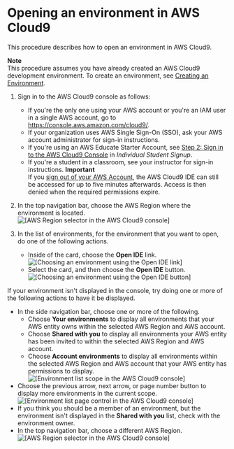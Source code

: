 # Opening an environment in AWS Cloud9<a name="open-environment"></a>

This procedure describes how to open an environment in AWS Cloud9\.

**Note**  
This procedure assumes you have already created an AWS Cloud9 development environment\. To create an environment, see [Creating an Environment](create-environment.md)\.

1. Sign in to the AWS Cloud9 console as follows:
   + If you're the only one using your AWS account or you're an IAM user in a single AWS account, go to [https://console\.aws\.amazon\.com/cloud9/](https://console.aws.amazon.com/cloud9/)\.
   + If your organization uses AWS Single Sign\-On \(SSO\), ask your AWS account administrator for sign\-in instructions\.
   + If you're using an AWS Educate Starter Account, see [Step 2: Sign in to the AWS Cloud9 Console](setup-student.md#setup-student-sign-in-ide) in *Individual Student Signup*\.
   + If you're a student in a classroom, see your instructor for sign\-in instructions\.
**Important**  
If you [sign out of your AWS Account](https://aws.amazon.com/premiumsupport/knowledge-center/sign-out-account/), the AWS Cloud9 IDE can still be accessed for up to five minutes afterwards\. Access is then denied when the required permissions expire\.

1. In the top navigation bar, choose the AWS Region where the environment is located\.  
![\[AWS Region selector in the AWS Cloud9 console\]](http://docs.aws.amazon.com/cloud9/latest/user-guide/images/console-region.png)

1. In the list of environments, for the environment that you want to open, do one of the following actions\.
   + Inside of the card, choose the **Open IDE** link\.  
![\[Choosing an environment using the Open IDE link\]](http://docs.aws.amazon.com/cloud9/latest/user-guide/images/open-environment-context.png)
   + Select the card, and then choose the **Open IDE** button\.  
![\[Choosing an environment using the Open IDE button\]](http://docs.aws.amazon.com/cloud9/latest/user-guide/images/console-open-ide-card.png)

If your environment isn't displayed in the console, try doing one or more of the following actions to have it be displayed\.
+ In the side navigation bar, choose one or more of the following\.
  + Choose **Your environments** to display all environments that your AWS entity owns within the selected AWS Region and AWS account\.
  + Choose **Shared with you** to display all environments your AWS entity has been invited to within the selected AWS Region and AWS account\.
  + Choose **Account environments** to display all environments within the selected AWS Region and AWS account that your AWS entity has permissions to display\.  
![\[Environment list scope in the AWS Cloud9 console\]](http://docs.aws.amazon.com/cloud9/latest/user-guide/images/console-env-list.png)
+ Choose the previous arrow, next arrow, or page number button to display more environments in the current scope\.  
![\[Environment list page control in the AWS Cloud9 console\]](http://docs.aws.amazon.com/cloud9/latest/user-guide/images/console-find-env.png)
+ If you think you should be a member of an environment, but the environment isn't displayed in the **Shared with you** list, check with the environment owner\.
+ In the top navigation bar, choose a different AWS Region\.  
![\[AWS Region selector in the AWS Cloud9 console\]](http://docs.aws.amazon.com/cloud9/latest/user-guide/images/console-region.png)